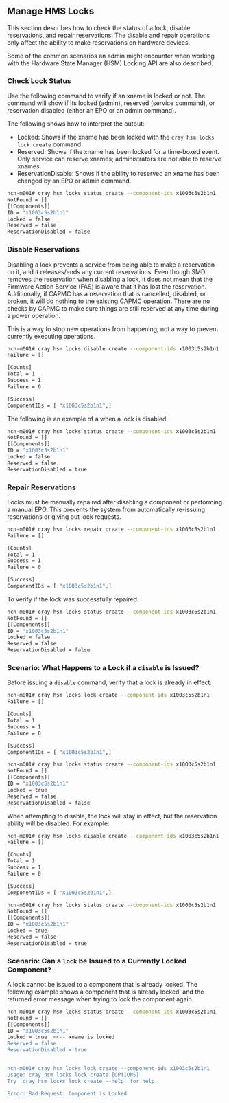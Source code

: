 ## Manage HMS Locks

This section describes how to check the status of a lock, disable reservations, and repair reservations. The disable and repair operations only affect the ability to make reservations on hardware devices.

Some of the common scenarios an admin might encounter when working with the Hardware State Manager (HSM) Locking API are also described.

### Check Lock Status

Use the following command to verify if an xname is locked or not. The command will show if its locked (admin), reserved (service command), or reservation disabled (either an EPO or an admin command).

The following shows how to interpret the output:

* Locked: Shows if the xname has been locked with the `cray hsm locks lock create` command.
* Reserved: Shows if the xname has been locked for a time-boxed event. Only service can reserve xnames; administrators are not able to reserve xnames.
* ReservationDisable: Shows if the ability to reserved an xname has been changed by an EPO or admin command.

```bash
ncn-m001# cray hsm locks status create --component-ids x1003c5s2b1n1
NotFound = []
[[Components]]
ID = "x1003c5s2b1n1"
Locked = false
Reserved = false
ReservationDisabled = false
```


### Disable Reservations

Disabling a lock prevents a service from being able to make a reservation on it, and it releases/ends any current reservations. Even though SMD removes the reservation when disabling a lock, it does not mean that the Firmware Action Service (FAS) is aware that it has lost the reservation. Additionally, if CAPMC has a reservation that is cancelled, disabled, or broken, it will do nothing to the existing CAPMC operation. There are no checks by CAPMC to make sure things are still reserved at any time during a power operation.

This is a way to stop new operations from happening, not a way to prevent currently executing operations.


```bash
ncn-m001# cray hsm locks disable create --component-ids x1003c5s2b1n1
Failure = []

[Counts]
Total = 1
Success = 1
Failure = 0

[Success]
ComponentIDs = [ "x1003c5s2b1n1",]
```

The following is an example of a when a lock is disabled:

```bash
ncn-m001# cray hsm locks status create --component-ids x1003c5s2b1n1
NotFound = []
[[Components]]
ID = "x1003c5s2b1n1"
Locked = false
Reserved = false
ReservationDisabled = true
```

### Repair Reservations

Locks must be manually repaired after disabling a component or performing a manual EPO. This prevents the system from automatically re-issuing reservations or giving out lock requests.

```bash
ncn-m001# cray hsm locks repair create --component-ids x1003c5s2b1n1
Failure = []

[Counts]
Total = 1
Success = 1
Failure = 0

[Success]
ComponentIDs = [ "x1003c5s2b1n1",]
```

To verify if the lock was successfully repaired:

```bash
ncn-m001# cray hsm locks status create --component-ids x1003c5s2b1n1
NotFound = []
[[Components]]
ID = "x1003c5s2b1n1"
Locked = false
Reserved = false
ReservationDisabled = false
```

### Scenario: What Happens to a Lock if a `disable` is Issued?

Before issuing a `disable` command, verify that a lock is already in effect:

```bash
ncn-m001# cray hsm locks lock create --component-ids x1003c5s2b1n1
Failure = []

[Counts]
Total = 1
Success = 1
Failure = 0

[Success]
ComponentIDs = [ "x1003c5s2b1n1",]

ncn-m001# cray hsm locks status create --component-ids x1003c5s2b1n1
NotFound = []
[[Components]]
ID = "x1003c5s2b1n1"
Locked = true
Reserved = false
ReservationDisabled = false
```

When attempting to disable, the lock will stay in effect, but the reservation ability will be disabled. For example:

``` bash
ncn-m001# cray hsm locks disable create --component-ids x1003c5s2b1n1
Failure = []

[Counts]
Total = 1
Success = 1
Failure = 0

[Success]
ComponentIDs = [ "x1003c5s2b1n1",]

ncn-m001# cray hsm locks status create --component-ids x1003c5s2b1n1
NotFound = []
[[Components]]
ID = "x1003c5s2b1n1"
Locked = true
Reserved = false
ReservationDisabled = true
```

### Scenario: Can a `lock` be Issued to a Currently Locked Component?

A lock cannot be issued to a component that is already locked. The following example shows a component that is already locked, and the returned error message when trying to lock the component again.

```bash
ncn-m001# cray hsm locks status create --component-ids x1003c5s2b1n1
NotFound = []
[[Components]]
ID = "x1003c5s2b1n1"
Locked = true  <<-- xname is locked
Reserved = false
ReservationDisabled = true


ncn-m001# cray hsm locks lock create --component-ids x1003c5s2b1n1
Usage: cray hsm locks lock create [OPTIONS]
Try 'cray hsm locks lock create --help' for help.

Error: Bad Request: Component is Locked
```

